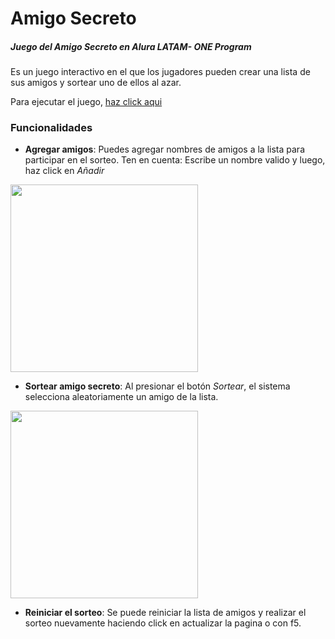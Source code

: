 <h1>Amigo Secreto </h1>
<h5>Juego del Amigo Secreto en Alura LATAM- ONE Program</h5>

<p>Es un juego interactivo en el que los jugadores pueden crear una lista de sus amigos y sortear uno de ellos al azar.</p>

Para ejecutar el juego, [haz click aqui](https://antonellapietra.github.io/Juego-Amigo-Secreto/)

### Funcionalidades

- **Agregar amigos**: Puedes agregar nombres de amigos a la lista para participar en el sorteo.
  Ten en cuenta: Escribe un nombre valido y luego, haz click en *Añadir*
  
 <img src="https://github.com/user-attachments/assets/21380693-a2f5-483a-9778-7126a01f1f66" width="300" />

- **Sortear amigo secreto**: Al presionar el botón *Sortear*, el sistema selecciona aleatoriamente un amigo de la lista.
<img src="https://github.com/user-attachments/assets/c9000593-9853-477e-9e10-40ccefdb5fd3" width="300" />


- **Reiniciar el sorteo**: Se puede reiniciar la lista de amigos y realizar el sorteo nuevamente haciendo click en actualizar la pagina o con f5.
